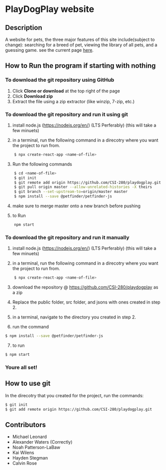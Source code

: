 # PlayDogPlay website

## Description

A website for pets, the three major features of this site include(subject to change): searching for a breed of pet,
viewing the library of all pets, and a guessing game.
see the current page [here](https://csi-280.github.io/playdogplay/).

## How to Run the program if starting with nothing


### To download the git repository using GitHub

1. Click **Clone or download** at the top right of the page
2. Click **Download zip**
3. Extract the file using a zip extractor (like winzip, 7-zip, etc.)


### To download the git repository and run it using git

1. install node.js (https://nodejs.org/en/) (LTS Perferably)
    (this will take a few minuets)

2. in a terminal, run the following command in a direcotry where you want the project to run from.
```bash
    $ npx create-react-app <name-of-file>
```

3. Run the following commands
```bash
    $ cd <name-of-file>
    $ git init
    $ git remote add origin https://github.com/CSI-280/playdogplay.git
    $ git pull origin master --allow-unrelated-histories -X theirs
    $ git branch --set-upstream-to=origin/master master
    $ npm install --save @petfinder/petfinder-js
```

4. make sure to merge master onto a new branch before pushing

5. to Run
```bash
	npm start
```



### To download the git repository and run it manually

1. install node.js (https://nodejs.org/en/) (LTS Perferably)
    (this will take a few minuets)

2. in a terminal, run the following command in a direcotry where you want the project to run from.
```bash
    $ npx create-react-app <name-of-file>
```

3. download the repository @ https://github.com/CSI-280/playdogplay as a zip

4. Replace the public folder, src folder, and jsons with ones created in step 2.

5. in a terminal, navigate to the directory you created in step 2.

6. run the command 
```bash 
$ npm install --save @petfinder/petfinder-js
```

7. to run
```bash 
$ npm start
```



### Youre all set!





## How to use git

In the direcotry that you created for the project, run the commands:
```bash
$ git init
$ git add remote origin https://github.com/CSI-280/playdogplay.git
```

## Contributors
* Michael Leonard
* Alexander Waters (Correctly)
* Noah Patterson-LaBaw
* Kai Wilens
* Hayden Stegman
* Calvin Rose
